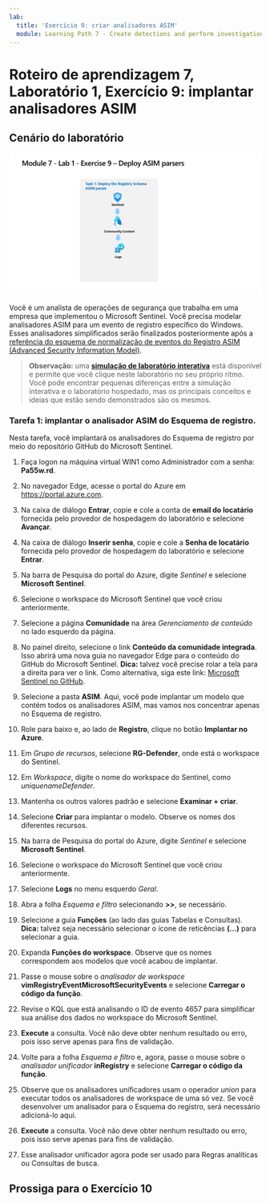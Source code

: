 ```yaml
---
lab:
  title: 'Exercício 9: criar analisadores ASIM'
  module: Learning Path 7 - Create detections and perform investigations using Microsoft Sentinel
---
```


# Roteiro de aprendizagem 7, Laboratório 1, Exercício 9: implantar analisadores ASIM

## Cenário do laboratório

![Visão geral do laboratório.](../Media/SC-200-Lab_Diagrams_Mod7_L1_Ex9.png)

Você é um analista de operações de segurança que trabalha em uma empresa que implementou o Microsoft Sentinel. Você precisa modelar analisadores ASIM para um evento de registro específico do Windows. Esses analisadores simplificados serão finalizados posteriormente após a [referência do esquema de normalização de eventos do Registro ASIM (Advanced Security Information Model)](https://docs.microsoft.com/en-us/azure/sentinel/registry-event-normalization-schema).


>**Observação:** uma **[simulação de laboratório interativa](https://mslabs.cloudguides.com/guides/SC-200%20Lab%20Simulation%20-%20Create%20Advanced%20Security%20Information%20Model%20Parsers)** está disponível e permite que você clique neste laboratório no seu próprio ritmo. Você pode encontrar pequenas diferenças entre a simulação interativa e o laboratório hospedado, mas os principais conceitos e ideias que estão sendo demonstrados são os mesmos. 


### Tarefa 1: implantar o analisador ASIM do Esquema de registro. 

Nesta tarefa, você implantará os analisadores do Esquema de registro por meio do repositório GitHub do Microsoft Sentinel.

1. Faça logon na máquina virtual WIN1 como Administrador com a senha: **Pa55w.rd**.  

1. No navegador Edge, acesse o portal do Azure em https://portal.azure.com.

1. Na caixa de diálogo **Entrar**, copie e cole a conta de **email do locatário** fornecida pelo provedor de hospedagem do laboratório e selecione **Avançar**.

1. Na caixa de diálogo **Inserir senha**, copie e cole a **Senha de locatário** fornecida pelo provedor de hospedagem do laboratório e selecione **Entrar**.

1. Na barra de Pesquisa do portal do Azure, digite *Sentinel* e selecione **Microsoft Sentinel**.

1. Selecione o workspace do Microsoft Sentinel que você criou anteriormente.

1. Selecione a página **Comunidade** na área *Gerenciamento de conteúdo* no lado esquerdo da página.

1. No painel direito, selecione o link **Conteúdo da comunidade integrada**. Isso abrirá uma nova guia no navegador Edge para o conteúdo do GitHub do Microsoft Sentinel. **Dica:** talvez você precise rolar a tela para a direita para ver o link. Como alternativa, siga este link: [Microsoft Sentinel no GitHub](https://github.com/Azure/Azure-Sentinel).

1. Selecione a pasta **ASIM**. Aqui, você pode implantar um modelo que contém todos os analisadores ASIM, mas vamos nos concentrar apenas no Esquema de registro.

1. Role para baixo e, ao lado de **Registro**, clique no botão **Implantar no Azure**.

1. Em *Grupo de recursos*, selecione **RG-Defender**, onde está o workspace do Sentinel.

1. Em *Workspace*, digite o nome do workspace do Sentinel, como *uniquenameDefender*.

1. Mantenha os outros valores padrão e selecione **Examinar + criar**.

1. Selecione **Criar** para implantar o modelo. Observe os nomes dos diferentes recursos.

1. Na barra de Pesquisa do portal do Azure, digite *Sentinel* e selecione **Microsoft Sentinel**.

1. Selecione o workspace do Microsoft Sentinel que você criou anteriormente.

1. Selecione **Logs** no menu esquerdo *Geral*.

1. Abra a folha *Esquema e filtro* selecionando **>>**, se necessário.

1. Selecione a guia **Funções** (ao lado das guias Tabelas e Consultas). **Dica:** talvez seja necessário selecionar o ícone de reticências **(...)** para selecionar a guia.

1. Expanda **Funções do workspace**. Observe que os nomes correspondem aos modelos que você acabou de implantar.

1. Passe o mouse sobre o *analisador de workspace* **vimRegistryEventMicrosoftSecurityEvents** e selecione **Carregar o código da função**.

1. Revise o KQL que está analisando o ID de evento 4657 para simplificar sua análise dos dados no workspace do Microsoft Sentinel.

1. **Execute** a consulta. Você não deve obter nenhum resultado ou erro, pois isso serve apenas para fins de validação.

1. Volte para a folha *Esquema e filtro* e, agora, passe o mouse sobre o *analisador unificador* **inRegistry** e selecione **Carregar o código da função**.

1. Observe que os analisadores unificadores usam o operador *union* para executar todos os analisadores de workspace de uma só vez. Se você desenvolver um analisador para o Esquema do registro, será necessário adicioná-lo aqui.

1. **Execute** a consulta. Você não deve obter nenhum resultado ou erro, pois isso serve apenas para fins de validação.

1. Esse analisador unificador agora pode ser usado para Regras analíticas ou Consultas de busca.


## Prossiga para o Exercício 10

